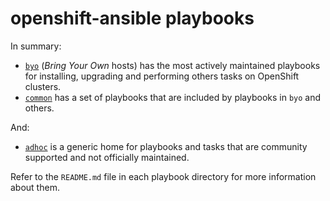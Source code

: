 # openshift-ansible playbooks

In summary:

- [`byo`](byo) (_Bring Your Own_ hosts) has the most actively maintained
  playbooks for installing, upgrading and performing others tasks on OpenShift
  clusters.
- [`common`](common) has a set of playbooks that are included by playbooks in
  `byo` and others.

And:

- [`adhoc`](adhoc) is a generic home for playbooks and tasks that are community
  supported and not officially maintained.

Refer to the `README.md` file in each playbook directory for more information
about them.
